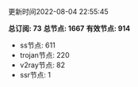更新时间2022-08-04 22:55:45

**总订阅: 73**
**总节点: 1667**
**有效节点: 914**
- ss节点: 611
- trojan节点: 220
- v2ray节点: 82
- ssr节点: 1
